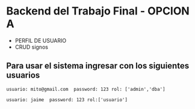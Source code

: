 # Backend del Trabajo Final - OPCION A


* PERFIL DE USUARIO
* CRUD signos

## Para usar el sistema ingresar con los siguientes usuarios
```
usuario: mito@gmail.com  password: 123 rol: ['admin','dba']
```
```
usuario: jaime  password: 123 rol:['usuario']
```
